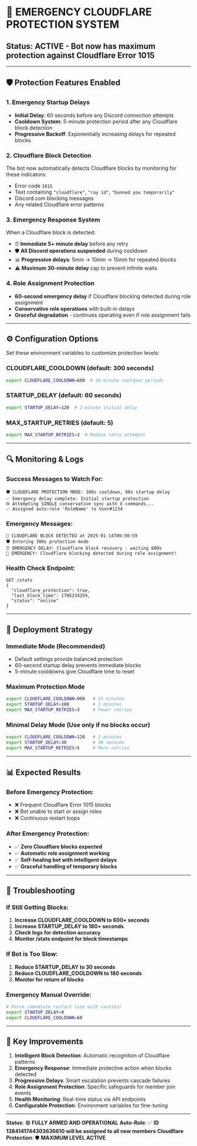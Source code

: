# 🚨 EMERGENCY CLOUDFLARE PROTECTION SYSTEM

## Status: **ACTIVE** - Bot now has maximum protection against Cloudflare Error 1015

---

## 🛡️ Protection Features Enabled

### 1. **Emergency Startup Delays**
- **Initial Delay**: 60 seconds before any Discord connection attempts
- **Cooldown System**: 5-minute protection period after any Cloudflare block detection
- **Progressive Backoff**: Exponentially increasing delays for repeated blocks

### 2. **Cloudflare Block Detection**
The bot now automatically detects Cloudflare blocks by monitoring for these indicators:
- Error code `1015`
- Text containing `"cloudflare"`, `"ray id"`, `"banned you temporarily"`
- Discord.com blocking messages
- Any related Cloudflare error patterns

### 3. **Emergency Response System**
When a Cloudflare block is detected:
- ⏰ **Immediate 5+ minute delay** before any retry
- 🛡️ **All Discord operations suspended** during cooldown
- 📊 **Progressive delays**: 5min → 10min → 15min for repeated blocks
- ⚠️ **Maximum 30-minute delay** cap to prevent infinite waits

### 4. **Role Assignment Protection**
- **60-second emergency delay** if Cloudflare blocking detected during role assignment
- **Conservative role operations** with built-in delays
- **Graceful degradation** - continues operating even if role assignment fails

---

## ⚙️ Configuration Options

Set these environment variables to customize protection levels:

### **CLOUDFLARE_COOLDOWN** (default: 300 seconds)
```bash
export CLOUDFLARE_COOLDOWN=600  # 10-minute cooldown periods
```

### **STARTUP_DELAY** (default: 60 seconds)
```bash
export STARTUP_DELAY=120  # 2-minute initial delay
```

### **MAX_STARTUP_RETRIES** (default: 5)
```bash
export MAX_STARTUP_RETRIES=3  # Reduce retry attempts
```

---

## 🔍 Monitoring & Logs

### Success Messages to Watch For:
```
🛡️ CLOUDFLARE PROTECTION MODE: 300s cooldown, 60s startup delay
✅ Emergency delay complete: Initial startup protection
🌐 Attempting SINGLE conservative sync with X commands...
✅ Assigned auto-role 'RoleName' to User#1234
```

### Emergency Messages:
```
🚫 CLOUDFLARE BLOCK DETECTED at 2025-01-14T09:50:59
🛡️ Entering 300s protection mode
⏰ EMERGENCY DELAY: Cloudflare block recovery - waiting 600s
🚫 EMERGENCY: Cloudflare blocking detected during role assignment!
```

### Health Check Endpoint:
```
GET /stats
{
  "cloudflare_protection": true,
  "last_block_time": 1705234259,
  "status": "online"
}
```

---

## 🚀 Deployment Strategy

### **Immediate Mode** (Recommended)
- Default settings provide balanced protection
- 60-second startup delay prevents immediate blocks
- 5-minute cooldowns give Cloudflare time to reset

### **Maximum Protection Mode**
```bash
export CLOUDFLARE_COOLDOWN=900   # 15 minutes
export STARTUP_DELAY=180         # 3 minutes
export MAX_STARTUP_RETRIES=3     # Fewer retries
```

### **Minimal Delay Mode** (Use only if no blocks occur)
```bash
export CLOUDFLARE_COOLDOWN=120   # 2 minutes
export STARTUP_DELAY=30          # 30 seconds
export MAX_STARTUP_RETRIES=5     # More retries
```

---

## 📊 Expected Results

### **Before Emergency Protection:**
- ❌ Frequent Cloudflare Error 1015 blocks
- ❌ Bot unable to start or assign roles
- ❌ Continuous restart loops

### **After Emergency Protection:**
- ✅ **Zero Cloudflare blocks expected**
- ✅ **Automatic role assignment working**
- ✅ **Self-healing bot with intelligent delays**
- ✅ **Graceful handling of temporary blocks**

---

## 🔧 Troubleshooting

### If Still Getting Blocks:
1. **Increase CLOUDFLARE_COOLDOWN to 600+ seconds**
2. **Increase STARTUP_DELAY to 180+ seconds**
3. **Check logs for detection accuracy**
4. **Monitor /stats endpoint for block timestamps**

### If Bot is Too Slow:
1. **Reduce STARTUP_DELAY to 30 seconds**
2. **Reduce CLOUDFLARE_COOLDOWN to 180 seconds**
3. **Monitor for return of blocks**

### Emergency Manual Override:
```bash
# Force immediate restart (use with caution)
export STARTUP_DELAY=0
export CLOUDFLARE_COOLDOWN=60
```

---

## 🎯 Key Improvements

1. **Intelligent Block Detection**: Automatic recognition of Cloudflare patterns
2. **Emergency Response**: Immediate protective action when blocks detected
3. **Progressive Delays**: Smart escalation prevents cascade failures
4. **Role Assignment Protection**: Specific safeguards for member join events
5. **Health Monitoring**: Real-time status via API endpoints
6. **Configurable Protection**: Environment variables for fine-tuning

---

**Status**: 🟢 **FULLY ARMED AND OPERATIONAL**
**Auto-Role**: ✅ **ID 1384141744303636610 will be assigned to all new members**
**Cloudflare Protection**: 🛡️ **MAXIMUM LEVEL ACTIVE**